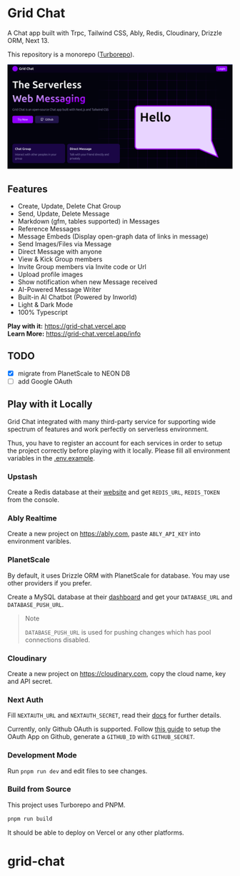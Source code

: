 # Grid Chat

A Chat app built with Trpc, Tailwind CSS, Ably, Redis, Cloudinary, Drizzle ORM, Next 13.

This repository is a monorepo ([Turborepo](https://turbo.build/)).

![preview](./document/screen_shot.png)

## Features

- Create, Update, Delete Chat Group
- Send, Update, Delete Message
- Markdown (gfm, tables supported) in Messages
- Reference Messages
- Message Embeds (Display open-graph data of links in message)
- Send Images/Files via Message
- Direct Message with anyone
- View & Kick Group members
- Invite Group members via Invite code or Url
- Upload profile images
- Show notification when new Message received
- AI-Powered Message Writer
- Built-in AI Chatbot (Powered by Inworld)
- Light & Dark Mode
- 100% Typescript

**Play with it:** https://grid-chat.vercel.app
<br />
**Learn More:** https://grid-chat.vercel.app/info

## TODO

- [x] migrate from PlanetScale to NEON DB
- [ ] add Google OAuth

## Play with it Locally

Grid Chat integrated with many third-party service for supporting wide spectrum of features and work perfectly on serverless environment.

Thus, you have to register an account for each services in order to setup the project correctly before playing with it locally.
Please fill all environment variables in the [.env.example](/.env.example).

### Upstash

Create a Redis database at their [website](https://upstash.com) and get `REDIS_URL`, `REDIS_TOKEN` from the console.

### Ably Realtime

Create a new project on https://ably.com, paste `ABLY_API_KEY` into environment varibles.

### PlanetScale

By default, it uses Drizzle ORM with PlanetScale for database. You may use other providers if you prefer.

Create a MySQL database at their [dashboard](https://planetscale.com) and get your `DATABASE_URL` and `DATABASE_PUSH_URL`.

> Note
>
> `DATABASE_PUSH_URL` is used for pushing changes which has pool connections disabled.

### Cloudinary

Create a new project on https://cloudinary.com, copy the cloud name, key and API secret.

### Next Auth

Fill `NEXTAUTH_URL` and `NEXTAUTH_SECRET`, read their [docs](https://next-auth.js.org/getting-started/example) for further details.

Currently, only Github OAuth is supported. Follow [this guide](https://docs.github.com/en/apps/oauth-apps/building-oauth-apps/authorizing-oauth-apps) to setup the OAuth App on Github, generate a `GITHUB_ID` with `GITHUB_SECRET`.

### Development Mode

Run `pnpm run dev` and edit files to see changes.

### Build from Source

This project uses Turborepo and PNPM.

```bash
pnpm run build
```

It should be able to deploy on Vercel or any other platforms.

# grid-chat
